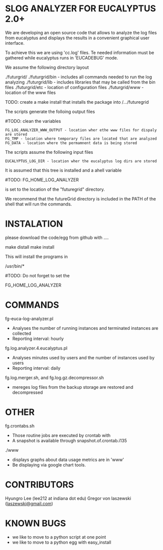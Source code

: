 SLOG ANALYZER FOR EUCALYPTUS 2.0+
=================================

We are developing an open source code that allows to analyze the log files from eucalyptus and displays the results in a convenient graphical user interface.

To achieve this we are using 'cc.log' files. Te needed information must be gathered while eucalyptus runs in 'EUCADEBUG' mode.

We assume the following directory layout

  ./futurgrid/
  ./futurgrid/bin - includes all commands needed to run the log analyzing
  ./futurgrid/lib - includes libraries that may be called from the bin files
  ./futurgrid/etc - location of configuration files
  ./futurgrid/www - location of the www files

TODO: create a make install that installs the package into /.../futuregrid

The scripts generate the folloing output files

#TODO: clean the variables

    FG_LOG_ANALYZER_WWW_OUTPUT - location wher ethe www files for dispaly are stored
    FG_TMP - location where temporary files are located that are analyzed
    FG_DATA - location where the permamnent data is being stored 

The scripts assume the following input files

    EUCALYPTUS_LOG_DIR - location wher the eucalyptus log dirs are stored


It is assumed that this tree is installed and a ahell variable 

#TODO:
  FG_HOME_LOG_ANALYZER  

is set to the location of the "futuregrid" directory.

We recommend that the futureGrid directory is included in the PATH of the shell that will run the commands.

INSTALATION
===========

please download the code/egg from github with ....

make distall
make install

This will install the programs in 

/usr/bin/*

#TODO:
Do not forget to set the 

  FG_HOME_LOG_ANALYZER  


COMMANDS
========

fg-euca-log-analyzer.pl 
* Analyses the number of running instances and terminated instances are 
  collected 
* Reporting interval: hourly

fg.log.analyzer.4.eucalyptus.pl
* Analyses minutes used by users and the number of instances used by users 
* Reporting interval: daily

fg.log.merger.sh, and fg.log.gz.decompressor.sh
* mereges log files from the backup storage are restored and decompressed 

OTHER
=====
fg.crontabs.sh
* Those routine jobs are executed by crontab with 
* A snapshot is available through snapshot.of.crontab.i135

./www
* displays graphs about data usage metrics are in 'www'
* Be displaying via google chart tools.

CONTRIBUTORS
============
Hyungro Lee (lee212 at indiana dot edu)
Gregor von laszewski (laszewski@gmail.com)

KNOWN BUGS
==========
* we like to move to a python script at one point
* we like to move to a python egg with easy_install
